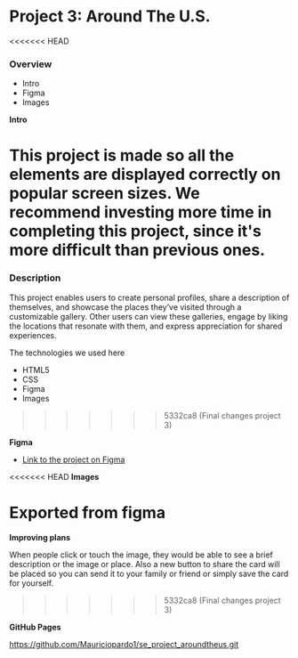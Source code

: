 # Project 3: Around The U.S.

<<<<<<< HEAD
### Overview

- Intro
- Figma
- Images

**Intro**

This project is made so all the elements are displayed correctly on popular screen sizes. We recommend investing more time in completing this project, since it's more difficult than previous ones.
=======
### Description

This project enables users to create personal profiles, share a description of themselves, and showcase the places they’ve visited through a customizable gallery. Other users can view these galleries, engage by liking the locations that resonate with them, and express appreciation for shared experiences.

The technologies we used here

- HTML5
- CSS
- Figma
- Images

>>>>>>> 5332ca8 (Final changes project 3)

**Figma**

- [Link to the project on Figma](https://www.figma.com/file/ii4xxsJ0ghevUOcssTlHZv/Sprint-3%3A-Around-the-US?node-id=0%3A1)

<<<<<<< HEAD
**Images**

Exported from figma
=======
**Improving plans**

When people click or touch the image, they would be able to see a brief description or the image or place. Also a new button to share the card will be placed so you can send it to your family or friend or simply save the card for yourself. 
>>>>>>> 5332ca8 (Final changes project 3)

**GitHub Pages**

https://github.com/Mauriciopardo1/se_project_aroundtheus.git
